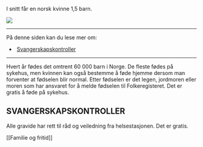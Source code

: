 I snitt får en norsk kvinne 1,5 barn.

![](https://cdn.kursoria.no/pensum/elements/pensum-for-samfunnskunnskapsproven-_deswaq.jpg)

---

På denne siden kan du lese mer om:

-    [Svangerskapskontroller](https://app.norskkunnskap.no/pensum/rtehtr/6m6r85/deswaq#svangerskapskontroller)

---

Hvert år fødes det omtrent 60 000 barn i Norge. De fleste fødes på sykehus, men kvinnen kan også bestemme å føde hjemme dersom man forventer at fødselen blir normal. Etter fødselen er det legen, jordmoren eller moren som har ansvaret for å melde fødselen til Folkeregisteret. Det er gratis å føde på sykehus.

## SVANGERSKAPSKONTROLLER

Alle gravide har rett til råd og veiledning fra helsestasjonen. Det er gratis.

[[Familie og fritid]]
